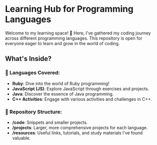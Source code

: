 # Learning Hub for Programming Languages

Welcome to my learning space! 🌟 Here, I've gathered my coding journey across different programming languages. This repository is open for everyone eager to learn and grow in the world of coding.

## What's Inside?

### 🚀 Languages Covered:
- **Ruby**: Dive into the world of Ruby programming!
- **JavaScript (JS)**: Explore JavaScript through exercises and projects.
- **Java**: Discover the essence of Java programming.
- **C++ Activities**: Engage with various activities and challenges in C++.

### 📂 Repository Structure:
- **/code**: Snippets and smaller projects.
- **/projects**: Larger, more comprehensive projects for each language.
- **/resources**: Useful links, tutorials, and study materials I've found valuable.

